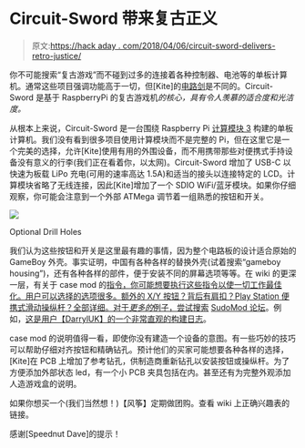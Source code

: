 # Circuit-Sword 带来复古正义

> 原文:[https://hack aday . com/2018/04/06/circuit-sword-delivers-retro-justice/](https://hackaday.com/2018/04/06/circuit-sword-delivers-retro-justice/)

你不可能搜索“复古游戏”而不碰到过多的连接着各种控制器、电池等的单板计算机。通常这些项目强调功能高于一切，但[Kite]的[电路剑](https://github.com/kiteretro/Circuit-Sword/wiki)是不同的。Circuit-Sword 是基于 RaspberryPi 的复古游戏机*的核心，具有令人羡慕的适合度和光洁度。*

从根本上来说，Circuit-Sword 是一台围绕 Raspberry Pi [计算模块 3](https://www.raspberrypi.org/products/compute-module-3/) 构建的单板计算机。我们没有看到很多项目使用计算模块而不是完整的 Pi，但在这里它是一个完美的选择，允许[Kite]使用有用的外围设备，而不用携带那些对便携式手持设备没有意义的行李(我们正在看着你，以太网)。Circuit-Sword 增加了 USB-C 以快速为板载 LiPo 充电(可用的速率高达 1.5A)和适当的接头以连接特定的 LCD。计算模块省略了无线连接，因此[Kite]增加了一个 SDIO WiFi/蓝牙模块。如果你仔细观察，你可能会注意到一个外部 ATMega 调节着一组熟悉的按钮和开关。

![](../Images/0df4e2759464533ac56079365345d74c.png)

Optional Drill Holes

我们认为这些按钮和开关是这里最有趣的事情，因为整个电路板的设计适合原始的 GameBoy 外壳。事实证明，中国有各种各样的替换外壳(试着搜索“gameboy housing”)，还有各种各样的部件，便于安装不同的屏幕选项等等。在 wiki 的更深一层，有关于 case mod 的[指令，你可能想要执行这些指令以使一切工作最佳化。用户可以选择的选项很多。额外的 X/Y 按钮？背后有肩扣？Play Station 便携式滑动操纵杆？全部详细。对于*更多的*例子，尝试搜索](https://github.com/kiteretro/Circuit-Sword/wiki/GB-Original-Case-Mod-Guide) [SudoMod 论坛](https://sudomod.com/forum/)。例如，[这是用户【DarrylUK】的一个非常直观的构建日志](https://sudomod.com/forum/viewtopic.php?t=5268)。

case mod 的说明值得一看，即使你没有建造一个设备的意图。有一些巧妙的技巧可以帮助仔细对齐按钮和精确钻孔。预计他们的买家可能想要各种各样的选择，[Kite]在 PCB 上增加了参考钻孔，供制造商重新钻孔以安装按钮或操纵杆。为了方便添加外部状态 led，有一个小 PCB 夹具包括在内。甚至还有为完整外观添加人造游戏盒的说明。

如果你想买一个(我们当然想！)【风筝】定期做团购。查看 wiki 上正确兴趣表的链接。

感谢[Speednut Dave]的提示！